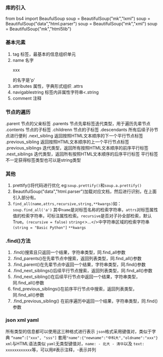 ### 库的引入
from bs4 import BeaufulSoup
soup = BeautifulSoup("mk","lxml")
soup = BeautifulSoup("<html>data</html>","html.parser")
soup = BeautifulSoup("mk","xml")
soup = BeautifulSoup("mk","html5lib")

### 基本元素
1. tag 标签，最基本的信息组织单元
2. name 名字 <p> xxx   </p>的名字是'p'
3. attributes 属性，字典形式组织 <tag>.attrs
4. navigablestring 标签内非属性字符串<<tag>.string
5. comment 注释

### 节点的遍历
.parent 节点的父亲标签
.parents 节点先辈标签迭代类型，用于遍历先辈节点
.contents 节点的子标签
.childrenn 节点的子标签
.descendants 所有后续子孙节点进行便利
.next_sibling 返回按照HTML文本顺序的下一个平行节点标签
.previous_sibling 返回按照HTML文本顺序的上一个平行节点标签
.previous_siblings 迭代类型，返回所有按照HTML文本顺序的前序平行标签
.next_siblings 迭代类型，返回所有按照HTML文本顺序的后序平行标签
平行标签不一定获得标签类型也可以是string类型

### 其他
1. prettify()将代码进行优化 eg:`soup.prettify()`和`soup.a.prettify()`
2. BeautifulSoup("<html>data</html>","html.parser")加载对应文档，然后进行识别，在上面引入部分有。
3. `find_all(name,attrs,recursive,string,**kwargs)`如：`soup.find_all('a')` 其中`name`是对标签名称的检索字符串，`attrs`对标签属性值的检索字符串，可标注属性检索。`recursive`是否对子孙全部检索，默认True。`(recursive = false)`  `string`<>...</>中字符串区域的检索字符串`(string = "Basic Python"]` `**kwargs`

### .find()方法
1. .find()搜索且只返回一个结果，字符串类型，同.find_all参数
2. .find_parents()在先辈节点中搜索，返回列表类型，同.find_all()参数
3. .find_parent()在先辈节点中返回一个结果，字符串类型，同.find()参数
4. .find_next_siblings()后续平行节点搜索，返回列表类型，同.find_all()参数
5. .find_next_sibling()在后续平行节点中返回一个结果，字符串类型，同.find_all()参数
6. find_previous_siblings()在前序平行节点中搜索，返回列表类型，同.find_all()参数
7. .find_previous_sibling() 在前序遍历中返回一个结果，字符串类型，同.find()参数


### json xml yaml
所有类型的信息都可以使用这三种格式进行表示
`json`格式采用键值对，类似于字典 `“name”:["xxx", "sss"]` 套用`"name":{"newname":"中科大","oldname":"xxx"}`
`xml`与HTML语法类似
`yaml`无类型键值对，`name: - 北大 - 清华`以及 `text: xxxxxxxxxxxx`等，可以用#表示注释，-表示并列
<!--stackedit_data:
eyJoaXN0b3J5IjpbMTE4NzA3ODQ4NCw5MTgyMjYwMzUsLTE4OT
k2NDA3NjEsNDMxMTI5OTQ1LC0xNDA0ODYyNDA0LC0xMjk4MTQz
MjY2LDIwOTYwNjY3ODYsNzkyODAyMDYxLC01MTU0NTU0NjQsLT
ExNDE4MzgzNTgsLTI4NDgzOTI0Myw3MDg2MDYwNTFdfQ==
-->
